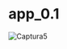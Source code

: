 # app_0.1
![Captura5](https://user-images.githubusercontent.com/50604620/120408153-6cfdb900-c31c-11eb-8093-9a554aa8a39f.PNG)
